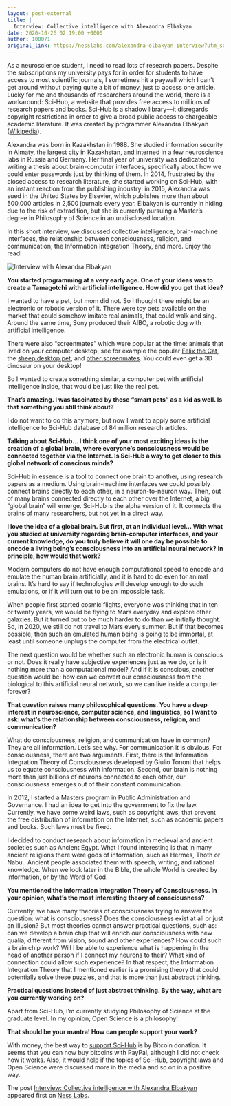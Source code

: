 ```yaml
---
layout: post-external
title: |
  Interview: Collective intelligence with Alexandra Elbakyan
date: 2020-10-26 02:19:00 +0000
author: 100071
original_link: https://nesslabs.com/alexandra-elbakyan-interview?utm_source=rss&utm_medium=rss&utm_campaign=alexandra-elbakyan-interview
---
```


As a neuroscience student, I need to read lots of research papers. Despite the subscriptions my university pays for in order for students to have access to most scientific journals, I sometimes hit a paywall which I can’t get around without paying quite a bit of money, just to access one article. Lucky for me and thousands of researchers around the world, there is a workaround: Sci-Hub, a website that provides free access to millions of research papers and books. Sci-Hub is a shadow library—it disregards copyright restrictions in order to give a broad public access to chargeable academic literature. It was created by programmer Alexandra Elbakyan ([Wikipedia](https://en.wikipedia.org/wiki/Alexandra_Elbakyan)).

Alexandra was born in Kazakhstan in 1988. She studied information security in Almaty, the largest city in Kazakhstan, and interned in a few neuroscience labs in Russia and Germany. Her final year of university was dedicated to writing a thesis about brain-computer interfaces, specifically about how we could enter passwords just by thinking of them. In 2014, frustrated by the closed access to research literature, she started working on Sci-Hub, with an instant reaction from the publishing industry: in 2015, Alexandra was sued in the United States by Elsevier, which publishes more than about 500,000 articles in 2,500 journals every year. Elbakyan is currently in hiding due to the risk of extradition, but she is currently pursuing a Master’s degree in Philosophy of Science in an undisclosed location.

In this short interview, we discussed collective intelligence, brain-machine interfaces, the relationship between consciousness, religion, and communication, the Information Integration Theory, and more. Enjoy the read!

![Interview with Alexandra Elbakyan](https://nesslabs.com/wp-content/uploads/2020/10/interview-with-alexandra-elbakyan-banner.jpg)

**You started programming at a very early age. One of your ideas was to create a Tamagotchi with artificial intelligence. How did you get that idea?**

I wanted to have a pet, but mom did not. So I thought there might be an electronic or robotic version of it. There were toy pets available on the market that could somehow imitate real animals, that could walk and sing. Around the same time, Sony produced their AIBO, a robotic dog with artificial intelligence.

There were also “screenmates” which were popular at the time: animals that lived on your computer desktop, see for example the popular [Felix the Cat](https://youtu.be/sWIVjDyJdAg), the [sheep desktop pet](https://adrianotiger.github.io/desktopPet/Pets/Video.html), and [other screenmates](https://web.archive.org/web/20011127192109/http://screenmates.com/). You could even get a 3D dinosaur on your desktop!

So I wanted to create something similar, a computer pet with artificial intelligence inside, that would be just like the real pet.

**That’s amazing. I was fascinated by these “smart pets” as a kid as well. Is that something you still think about?**

I do not want to do this anymore, but now I want to apply some artificial intelligence to Sci-Hub database of 84 million research articles.

**Talking about Sci-Hub… I think one of your most exciting ideas is the creation of a global brain, where everyone’s consciousness would be connected together via the Internet. Is Sci-Hub a way to get closer to this global network of conscious minds?**

Sci-Hub in essence is a tool to connect one brain to another, using research papers as a medium. Using brain-machine interfaces we could possibly connect brains directly to each other, in a neuron-to-neuron way. Then, out of many brains connected directly to each other over the Internet, a big “global brain” will emerge. Sci-Hub is the alpha version of it. It connects the brains of many researchers, but not yet in a direct way.

**I love the idea of a global brain. But first, at an individual level… With what you studied at university regarding brain-computer interfaces, and your current knowledge, do you truly believe it will one day be possible to encode a living being’s consciousness into an artificial neural network? In principle, how would that work?**

Modern computers do not have enough computational speed to encode and emulate the human brain artificially, and it is hard to do even for animal brains. It’s hard to say if technologies will develop enough to do such emulations, or if it will turn out to be an impossible task.

When people first started cosmic flights, everyone was thinking that in ten or twenty years, we would be flying to Mars everyday and explore other galaxies. But it turned out to be much harder to do than we initially thought. So, in 2020, we still do not travel to Mars every summer. But if that becomes possible, then such an emulated human being is going to be immortal, at least until someone unplugs the computer from the electrical outlet.

The next question would be whether such an electronic human is conscious or not. Does it really have subjective experiences just as we do, or is it nothing more than a computational model? And if it is conscious, another question would be: how can we convert our consciousness from the biological to this artificial neural network, so we can live inside a computer forever?

**That question raises many philosophical questions. You have a deep interest in neuroscience, computer science, and linguistics, so I want to ask: what’s the relationship between consciousness, religion, and communication?**

What do consciousness, religion, and communication have in common? They are all information. Let’s see why. For communication it is obvious. For consciousness, there are two arguments. First, there is the Information Integration Theory of Consciousness developed by Giulio Tononi that helps us to equate consciousness with information. Second, our brain is nothing more than just billions of neurons connected to each other, our consciousness emerges out of their constant communication.

In 2012, I started a Masters program in Public Administration and Governance. I had an idea to get into the government to fix the law. Currently, we have some weird laws, such as copyright laws, that prevent the free distribution of information on the Internet, such as academic papers and books. Such laws must be fixed.

I decided to conduct research about information in medieval and ancient societies such as Ancient Egypt. What I found interesting is that in many ancient religions there were gods of information, such as Hermes, Thoth or Nabu.. Ancient people associated them with speech, writing, and rational knowledge. When we look later in the Bible, the whole World is created by information, or by the Word of God.

**You mentioned the Information Integration Theory of Consciousness. In your opinion, what’s the most interesting theory of consciousness?**

Currently, we have many theories of consciousness trying to answer the question: what is consciousness? Does the consciousness exist at all or just an illusion? But most theories cannot answer practical questions, such as: can we develop a brain chip that will enrich our consciousness with new qualia, different from vision, sound and other experiences? How could such a brain chip work? Will I be able to experience what is happening in the head of another person if I connect my neurons to their? What kind of connection could allow such experience? In that respect, the Information Integration Theory that I mentioned earlier is a promising theory that could potentially solve these puzzles, and that is more than just abstract thinking.

**Practical questions instead of just abstract thinking. By the way, what are you currently working on?**

Apart from Sci-Hub, I’m currently studying Philosophy of Science at the graduate level. In my opinion, Open Science is a philosophy!

**That should be your mantra! How can people support your work?**

With money, the best way to [support Sci-Hub](https://sci-hub.se/support) is by Bitcoin donation. It seems that you can now buy bitcoins with PayPal, although I did not check how it works. Also, it would help if the topics of Sci-Hub, copyright laws and Open Science were discussed more in the media and so on in a positive way.

The post [Interview: Collective intelligence with Alexandra Elbakyan](https://nesslabs.com/alexandra-elbakyan-interview) appeared first on [Ness Labs](https://nesslabs.com).
